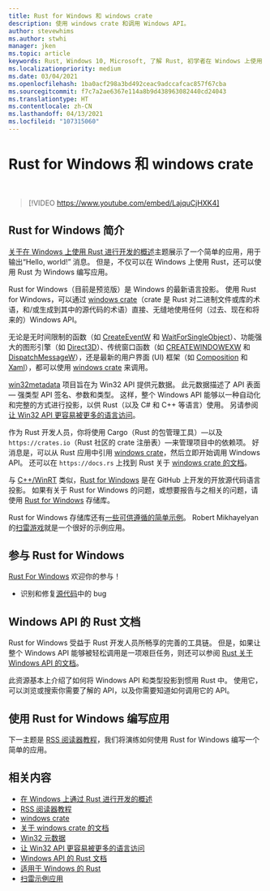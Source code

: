 ```yaml
---
title: Rust for Windows 和 windows crate
description: 使用 windows crate 和调用 Windows API。
author: stevewhims
ms.author: stwhi
manager: jken
ms.topic: article
keywords: Rust, Windows 10, Microsoft, 了解 Rust, 初学者在 Windows 上使用 Rust 进行开发, 结合使用 Rust 与 VS Code, Rust for Windows
ms.localizationpriority: medium
ms.date: 03/04/2021
ms.openlocfilehash: 1ba0acf298a3bd492ceac9adccafcac857f67cba
ms.sourcegitcommit: f7c7a2ae6367e114a8b9d438963082440cd24043
ms.translationtype: HT
ms.contentlocale: zh-CN
ms.lasthandoff: 04/13/2021
ms.locfileid: "107315060"
---
```

# <a name="rust-for-windows-and-the-windows-crate"></a>Rust for Windows 和 windows crate

&nbsp;
> [!VIDEO https://www.youtube.com/embed/LajquCjHXK4]

## <a name="introducing-rust-for-windows"></a>Rust for Windows 简介

[关于在 Windows 上使用 Rust 进行开发的概述](overview.md)主题展示了一个简单的应用，用于输出“Hello, world!” 消息。 但是，不仅可以在 Windows 上使用 Rust，还可以使用 Rust 为 Windows 编写应用。

Rust for Windows（目前是预览版）是 Windows 的最新语言投影。 使用 Rust for Windows，可以通过 [windows crate](https://crates.io/crates/windows)（crate 是 Rust 对二进制文件或库的术语，和/或生成到其中的源代码的术语）直接、无缝地使用任何（过去、现在和将来的）Windows API。

无论是无时间限制的函数（如 [CreateEventW](/windows/win32/api/synchapi/nf-synchapi-createeventw) 和 [WaitForSingleObject](/windows/win32/api/synchapi/nf-synchapi-waitforsingleobject)）、功能强大的图形引擎（如 [Direct3D](/windows/win32/direct3d12/directx-12-programming-guide)）、传统窗口函数（如 [CREATEWINDOWEXW](/windows/win32/api/winuser/nf-winuser-createwindowexw) 和 [DispatchMessageW](/windows/win32/api/winuser/nf-winuser-dispatchmessagew)），还是最新的用户界面 (UI) 框架（如 [Composition](/uwp/api/windows.ui.composition) 和 [Xaml](/uwp/api/windows.ui.xaml)），都可以使用 [windows crate](https://crates.io/crates/windows) 来调用。

[win32metadata](https://github.com/microsoft/win32metadata) 项目旨在为 Win32 API 提供元数据。 此元数据描述了 API 表面 &mdash; 强类型 API 签名、参数和类型。 这样，整个 Windows API 能够以一种自动化和完整的方式进行投影，以供 Rust（以及 C# 和 C++ 等语言）使用。 另请参阅[让 Win32 API 更容易被更多的语言访问](https://blogs.windows.com/windowsdeveloper/2021/01/21/making-win32-apis-more-accessible-to-more-languages/)。

作为 Rust 开发人员，你将使用 Cargo（Rust 的包管理工具）&mdash;以及 `https://crates.io`（Rust 社区的 crate 注册表）&mdash;来管理项目中的依赖项。 好消息是，可以从 Rust 应用中引用 [windows crate](https://crates.io/crates/windows)，然后立即开始调用 Windows API。 还可以在 `https://docs.rs` 上找到 Rust 关于 [windows crate 的文档](https://docs.rs/windows/0.3.1/windows/)。

与 [C++/WinRT](/windows/uwp/cpp-and-winrt-apis/) 类似，[Rust for Windows](https://github.com/microsoft/windows-rs) 是在 GitHub 上开发的开放源代码语言投影。 如果有关于 Rust for Windows 的问题，或想要报告与之相关的问题，请使用 [Rust for Windows](https://github.com/microsoft/windows-rs) 存储库。

Rust for Windows 存储库还有[一些可供遵循的简单示例](https://github.com/microsoft/windows-rs/tree/master/examples)。 Robert Mikhayelyan 的[扫雷游戏](https://github.com/robmikh/minesweeper-rs)就是一个很好的示例应用。

## <a name="contribute-to-rust-for-windows"></a>参与 Rust for Windows

[Rust For Windows](https://github.com/microsoft/windows-rs) 欢迎你的参与！

* 识别和修复[源代码](https://github.com/microsoft/windows-rs/tree/master/src)中的 bug

## <a name="rust-documentation-for-the-windows-api"></a>Windows API 的 Rust 文档

Rust for Windows 受益于 Rust 开发人员所畅享的完善的工具链。 但是，如果让整个 Windows API 能够被轻松调用是一项艰巨任务，则还可以参阅 [Rust 关于 Windows API 的文档](https://microsoft.github.io/windows-docs-rs/doc/bindings/Windows/)。

此资源基本上介绍了如何将 Windows API 和类型投影到惯用 Rust 中。 使用它，可以浏览或搜索你需要了解的 API，以及你需要知道如何调用它的 API。

## <a name="writing-an-app-with-rust-for-windows"></a>使用 Rust for Windows 编写应用

下一主题是 [RSS 阅读器教程](rss-reader-rust-for-windows.md)，我们将演练如何使用 Rust for Windows 编写一个简单的应用。

## <a name="related"></a>相关内容

* [在 Windows 上通过 Rust 进行开发的概述](overview.md)
* [RSS 阅读器教程](rss-reader-rust-for-windows.md)
* [windows crate](https://crates.io/crates/windows)
* [关于 windows crate 的文档](https://docs.rs/windows/0.3.1/windows/)
* [Win32 元数据](https://github.com/microsoft/win32metadata)
* [让 Win32 API 更容易被更多的语言访问](https://blogs.windows.com/windowsdeveloper/2021/01/21/making-win32-apis-more-accessible-to-more-languages/)
* [Windows API 的 Rust 文档](https://microsoft.github.io/windows-docs-rs/doc/bindings/windows/)
* [适用于 Windows 的 Rust](https://github.com/microsoft/windows-rs)
* [扫雷示例应用](https://github.com/robmikh/minesweeper-rs)

